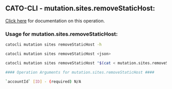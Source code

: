 
## CATO-CLI - mutation.sites.removeStaticHost:
[Click here](https://api.catonetworks.com/documentation/#mutation-mutation.sites.removeStaticHost) for documentation on this operation.

### Usage for mutation.sites.removeStaticHost:

```bash
catocli mutation sites removeStaticHost -h

catocli mutation sites removeStaticHost <json>

catocli mutation sites removeStaticHost "$(cat < mutation.sites.removeStaticHost.json)"

#### Operation Arguments for mutation.sites.removeStaticHost ####

`accountId` [ID] - (required) N/A    
